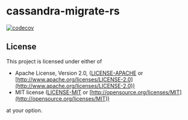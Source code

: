 # cassandra-migrate-rs
[![codecov](https://codecov.io/gh/stefvic/cassandra-migrate-rs/branch/main/graph/badge.svg?token=EQ9734RGGG)](https://codecov.io/gh/stefvic/cassandra-migrate-rs)
## License

This project is licensed under either of

* Apache License, Version 2.0, ([LICENSE-APACHE](LICENSE-APACHE)
  or [http://www.apache.org/licenses/LICENSE-2.0](http://www.apache.org/licenses/LICENSE-2.0))
* MIT license ([LICENSE-MIT](LICENSE-MIT) or [http://opensource.org/licenses/MIT](http://opensource.org/licenses/MIT))

at your option.